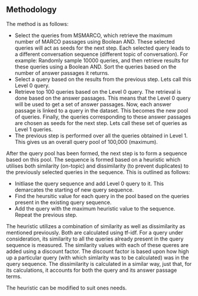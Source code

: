 ## Methodology
The method is as follows:
* Select the queries from MSMARCO, which retrieve the maximum number of MARCO passages using Boolean AND. These selected queries will act as seeds for the next step. Each selected query leads to a different conversation sequence (different topic of conversation). For example: Randomly sample 10000 queries, and then retrieve results for these queries using a Boolean AND. Sort the queries based on the number of answer passages it returns.
* Select a query based on the results from the previous step. Lets call this Level 0 query.
* Retrieve top 100 queries based on the Level 0 query. The retrieval is done based on the answer passages. This means that the Level 0 query will be used to get a set of answer passages. Now, each answer passage is linked to a query in the dataset. This becomes the new pool of queries. Finally, the queries corresponding to these answer passages are chosen as seeds for the next step. Lets call these set of queries as Level 1 queries.
* The previous step is performed over all the queries obtained in Level 1. This gives us an overall query pool of 100,000 (maximum).

After the query pool has been formed, the next step is to form a sequence based on this pool. The sequence is formed based on a heuristic which utilises both similarity (on-topic)  and dissimilarity (to prevent duplicates) to the previously selected queries in the sequence. This is outlined as follows:
* Initliase the query sequence and add Level 0 query to it. This demarcates the starting of new query sequence.
* Find the heursitic value for each query in the pool based on the queries present in the existing query sequence.
* Add the query with the maximum heuristic value to the sequence. Repeat the previous step.

The heuristic utilizes a combination of similarity as well as dissimilarity as mentioned previously. Both are calculated using tf-idf. For a query under consideration, its similarity to all the queries already present in the query sequence is measured. The similarity values with each of these queres are added using a discount factor. The discount factor is based upon how high up a particular query (with which simlarity was to be calculated) was in the query sequence. The dissimilarity is calculated in a similar way, just that, for its calculations, it accounts for both the query and its answer passage terms.

The heuristic can be modified to suit ones needs.
